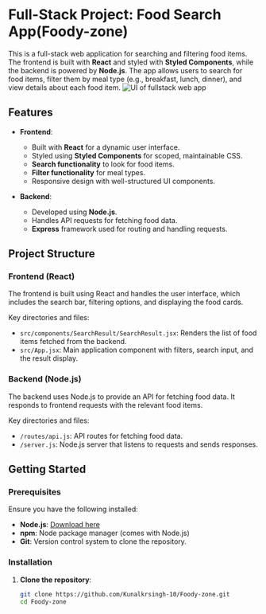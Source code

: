 # Full-Stack Project: Food Search App(Foody-zone)

This is a full-stack web application for searching and filtering food items. The frontend is built with **React** and styled with **Styled Components**, while the backend is powered by **Node.js**. The app allows users to search for food items, filter them by meal type (e.g., breakfast, lunch, dinner), and view details about each food item.
![UI of fullstack web app](.src/assets/UI.png)

## Features

- **Frontend**:
  - Built with **React** for a dynamic user interface.
  - Styled using **Styled Components** for scoped, maintainable CSS.
  - **Search functionality** to look for food items.
  - **Filter functionality** for meal types.
  - Responsive design with well-structured UI components.

- **Backend**:
  - Developed using **Node.js**.
  - Handles API requests for fetching food data.
  - **Express** framework used for routing and handling requests.

## Project Structure

### Frontend (React)

The frontend is built using React and handles the user interface, which includes the search bar, filtering options, and displaying the food cards.

Key directories and files:
- `src/components/SearchResult/SearchResult.jsx`: Renders the list of food items fetched from the backend.
- `src/App.jsx`: Main application component with filters, search input, and the result display.

### Backend (Node.js)

The backend uses Node.js to provide an API for fetching food data. It responds to frontend requests with the relevant food items.

Key directories and files:
- `/routes/api.js`: API routes for fetching food data.
- `/server.js`: Node.js server that listens to requests and sends responses.

## Getting Started

### Prerequisites

Ensure you have the following installed:

- **Node.js**: [Download here](https://nodejs.org/en/)
- **npm**: Node package manager (comes with Node.js)
- **Git**: Version control system to clone the repository.

### Installation

1. **Clone the repository**:
   ```bash
   git clone https://github.com/Kunalkrsingh-10/Foody-zone.git
   cd Foody-zone
